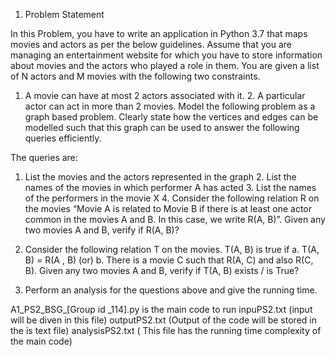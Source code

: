 1. Problem Statement 
 
In this Problem, you have to write an application in Python 3.7 that maps movies and actors as per the below guidelines. Assume that you are managing an entertainment website for which you have to store information about movies and the actors who played a role in them.  You are given a list of N actors and M movies with the following two constraints.  
1. A movie can have at most 2 actors associated with it. 2. A particular actor can act in more than 2 movies. 
Model the following problem as a graph based problem. Clearly state how the vertices and edges can be modelled such that this graph can be used to answer the following queries efficiently.  





The queries are: 
1. List the movies and the actors represented in the graph  2. List the names of the movies in which performer A has acted 3. List the names of the performers in the movie X 4. Consider the following relation R on the movies  “Movie A is related to Movie B if there is at least one actor common in the movies A and B. In this case, we write R(A, B)”.   Given any two movies A and B, verify if R(A, B)? 
 
5. Consider the following relation T on the movies. T(A, B) is true if a. T(A, B) = R(A , B)  (or) b. There is a movie C such that R(A, C) and also R(C, B).   Given any two movies A and B, verify if T(A, B) exists / is True? 
 
6. Perform an analysis for the questions above and give the running time. 
 
 
 
 
 
 A1_PS2_BSG_[Group id _114].py is the main code to run
 inpuPS2.txt (input will be diven in this file)
 outputPS2.txt   (Output of the code will be stored in the is text file)
 analysisPS2.txt ( This file has the running time complexity of the main code)
 
 
 
 
